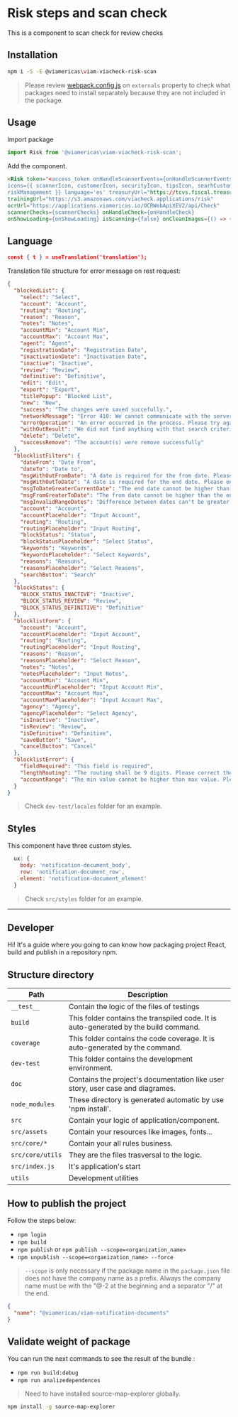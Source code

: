# Risk steps and scan check

This is a component to scan check for review checks

## Installation

```bash
npm i -S -E @viamericas\viam-viacheck-risk-scan
```

> Please review [webpack.config.js](webpack.config.js) on `externals` property to check what packages need to install separately because they are not included in the package.

## Usage

Import package

```js
import Risk from '@viamericas\viam-viacheck-risk-scan';
```

Add the component.

```html
<Risk token="<access_token onHandleScannerEvents={onHandleScannerEvents}
icons={{ scannerIcon, customerIcon, securityIcon, tipsIcon, searhCustomerBar,
riskManagement }} language='es' treasuryUrl="https://tcvs.fiscal.treasury.gov/"
trainingUrl="https://s3.amazonaws.com/viacheck.applications/risk"
ocrUrl="https://applications.viamericas.io/OCRWebApiXEV2/api/Check"
scannerChecks={scannerChecks} onHandleCheck={onHandleCheck}
onShowLoading={onShowLoading} isScanning={false} onCleanImages={() => {}} >
```

>

## Language

```json
const { t } = useTranslation('translation');
```

Translation file structure for error message on rest request:

```json
{
  "blockedList": {
    "select": "Select",
    "account": "Account",
    "routing": "Routing",
    "reason": "Reason",
    "notes": "Notes",
    "accountMin": "Account Min",
    "accountMax": "Account Max",
    "agent": "Agent",
    "registrationDate": "Registration Date",
    "inactivationDate": "Inactivation Date",
    "inactive": "Inactive",
    "review": "Review",
    "definitive": "Definitive",
    "edit": "Edit",
    "export": "Export",
    "titlePopup": "Blocked List",
    "new": "New",
    "success": "The changes were saved succefully.",
    "networkMessage": "Error 410: We cannot communicate with the server, make sure you are connected to the Internet and please try again.",
    "errorOperation": "An error occurred in the process. Please try again.",
    "withOutResult": "We did not find anything with that search criteria. Please change the search criteria and try again.",
    "delete": "Delete",
    "successRemove": "The account(s) were remove successfully"
  },
  "blocklistFilters": {
    "dateFrom": "Date From",
    "dateTo": "Date to",
    "msgWithOutFromDate": "A date is required for the from date. Please enter a from date.",
    "msgWithOutToDate": "A date is required for the end date. Please enter an end date.",
    "msgToDateGreaterCurrentDate": "The end date cannot be higher than today's date. Please correct the end date",
    "msgFromGreaterToDate": "The from date cannot be higher than the end date. Please correct the from date.",
    "msgInvalidRangeDates": "Difference between dates can't be greater than 1 year. Please review the date fields.",
    "account": "Account",
    "accountPlaceholder": "Input Account",
    "routing": "Routing",
    "routingPlaceholder": "Input Routing",
    "blockStatus": "Status",
    "blockStatusPlaceholder": "Select Status",
    "keywords": "Keywords",
    "keywordsPlaceholder": "Select Keywords",
    "reasons": "Reasons",
    "reasonsPlaceholder": "Select Reasons",
    "searchButton": "Search"
  },
  "blockStatus": {
    "BLOCK_STATUS_INACTIVE": "Inactive",
    "BLOCK_STATUS_REVIEW": "Review",
    "BLOCK_STATUS_DEFINITIVE": "Definitive"
  },
  "blocklistForm": {
    "account": "Account",
    "accountPlaceholder": "Input Account",
    "routing": "Routing",
    "routingPlaceholder": "Input Routing",
    "reasons": "Reason",
    "reasonsPlaceholder": "Select Reason",
    "notes": "Notes",
    "notesPlaceholder": "Input Notes",
    "accountMin": "Account Min",
    "accountMinPlaceholder": "Input Account Min",
    "accountMax": "Account Max",
    "accountMaxPlaceholder": "Input Account Max",
    "agency": "Agency",
    "agencyPlaceholder": "Select Agency",
    "isInactive": "Inactive",
    "isReview": "Review",
    "isDefinitive": "Definitive",
    "saveButton": "Save",
    "cancelButton": "Cancel"
  },
  "blocklistError": {
    "fieldRequired": "This field is required",
    "lengthRouting": "The routing shall be 9 digits. Please correct the value",
    "accountRange": "The min value cannot be higher than max value. Please correct values"
  }
}
```

> Check `dev-test/locales` folder for an example.

## Styles

This component have three custom styles.

```javascript
  ux: {
    body: 'notification-document_body',
    row: 'notification-document_row',
    element: 'notification-document_element'
  }
```

> Check `src/styles` folder for an example.

---

## Developer

Hi! It's a guide where you going to can know how packaging project React, build and publish in a repository npm.

## Structure directory

| Path             | Description                                                                          |
| ---------------- | ------------------------------------------------------------------------------------ |
| `__test__`       | Contain the logic of the files of testings                                           |
| `build`          | This folder contains the transpiled code. It is auto-generated by the build command. |
| `coverage`       | This folder contains the code coverage. It is auto-generated by the command.         |
| `dev-test`       | This folder contains the development environment.                                    |
| `doc`            | Contains the project's documentation like user story, user case and diagrames.       |
| `node_modules`   | These directory is generated automatic by use 'npm install'.                         |
| `src`            | Contain your logic of application/component.                                         |
| `src/assets`     | Contain your resources like images, fonts...                                         |
| `src/core/*`     | Contain your all rules business.                                                     |
| `src/core/utils` | They are the files trasversal to the logic.                                          |
| `src/index.js`   | It's application's start                                                             |
| `utils`          | Development utilities                                                                |

## How to publish the project

Follow the steps below:

- `npm login`
- `npm build`
- `npm publish` or `npm publish --scope=<organization_name>`
- `npm unpublish --scope=<organization_name> --force`

> `--scope` is only necessary if the package name in the `package.json` file does not have the company name as a prefix. Always the company name must be with the "@-2 at the beginning and a separator "/" at the end.

```json
{
  "name": "@viamericas/viam-notification-documents"
}
```

## Validate weight of package

You can run the next commands to see the result of the bundle :

- `npm run build:debug`
- `npm run analizedependences`

> Need to have installed source-map-explorer globally.

```bash
npm install -g source-map-explorer
```
